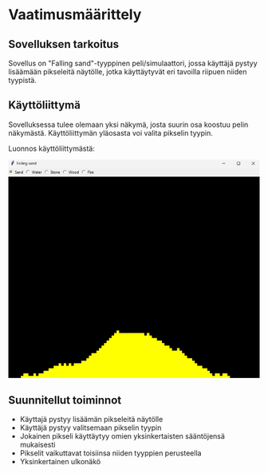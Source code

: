 # Vaatimusmäärittely

## Sovelluksen tarkoitus

Sovellus on "Falling sand"-tyyppinen peli/simulaattori, jossa käyttäjä pystyy lisäämään pikseleitä näytölle, jotka käyttäytyvät eri tavoilla riipuen niiden tyypistä.

## Käyttöliittymä

Sovelluksessa tulee olemaan yksi näkymä, josta suurin osa koostuu pelin näkymästä. Käyttöliittymän yläosasta voi valita pikselin tyypin.

Luonnos käyttöliittymästä:

![](./kuvat/luonnos.png)

## Suunnitellut toiminnot

- Käyttajä pystyy lisäämän pikseleitä näytölle
- Käyttäjä pystyy valitsemaan pikselin tyypin
- Jokainen pikseli käyttäytyy omien yksinkertaisten sääntöjensä mukaisesti
- Pikselit vaikuttavat toisiinsa niiden tyyppien perusteella
- Yksinkertainen ulkonäkö




